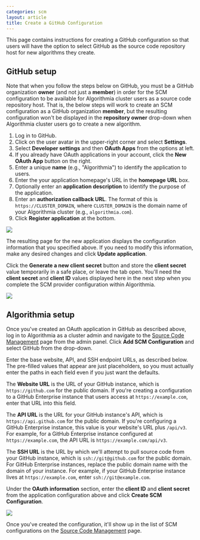 ```yaml
---
categories: scm
layout: article
title: Create a GitHub Configuration
---
```


This page contains instructions for creating a GitHub configuration so that users will have the option to select GitHub as the source code repository host for new algorithms they create.

## GitHub setup

Note that when you follow the steps below on GitHub, you must be a GitHub organization **owner** (and not just a **member**) in order for the SCM configuration to be available for Algorithmia cluster users as a source code repository host. That is, the below steps will work to create an SCM configuration as a GitHub organization **member**, but the resulting configuration won't be displayed in the **repository owner** drop-down when Algorithmia cluster users go to create a new algorithm.

1.  Log in to GitHub.
2.  Click on the user avatar in the upper-right corner and select **Settings**.
3.  Select **Developer settings** and then **OAuth Apps** from the options at left.
4.  If you already have OAuth applications in your account, click the **New OAuth App** button on the right.
5.  Enter a unique **name** (e.g., "Algorithmia") to identify the application to users.
6.  Enter the your application homepage's URL in the **homepage** **URL** box.
7.  Optionally enter an **application description** to identify the purpose of the application.  
8.  Enter an **authorization callback URL**. The format of this is `https://CLUSTER_DOMAIN`, where `CLUSTER_DOMAIN` is the domain name of your Algorithmia cluster (e.g., `algorithmia.com`).
9.  Click **Register application** at the bottom.

![]({{site.url}}/developers/images/post_images/algo-images-admin/algo-1620867268774.png)

The resulting page for the new application displays the configuration information that you specified above. If you need to modify this information, make any desired changes and click **Update application**.

Click the **Generate a new client secret** button and store the **client secret** value temporarily in a safe place, or leave the tab open. You'll need the **client secret** and **client ID** values <span style="font-family: inherit; font-size: 1em;">displayed here in the next step when you complete the SCM provider configuration within Algorithmia.</span>

![]({{site.url}}/developers/images/post_images/algo-images-admin/algo-1620865506829.png)

## Algorithmia setup

Once you've created an OAuth application in GitHub as described above, log in to Algorithmia as a cluster admin and navigate to the [Source Code Management](/exploring-the-admin-panel/687291#managing-scm-provider-options) page from the admin panel. Click **Add SCM Configuration** and select GitHub from the drop-down.

Enter the base website, API, and SSH endpoint URLs, as described below. The pre-filled values that appear are just placeholders, so you must actually enter the paths in each field even if you just want the defaults.

The **Website URL** is the URL of your GitHub instance, which is `https://github.com` for the public domain. If you're creating a configuration to a GitHub Enterprise instance that users access at `https://example.com`, enter that URL into this field.

The **API URL** is the URL for your GitHub instance's API, which is `https://api.github.com` for the public domain. If you're configuring a GitHub Enterprise instance, this value is your website's URL plus `/api/v3`. For example, for a GitHub Enterprise instance configured at `https://example.com`, the API URL is `https://example.com/api/v3`.

The **SSH URL** is the URL by which we'll attempt to pull source code from your GitHub instance, which is `ssh://git@github.com` for the public domain. For GitHub Enterprise instances, replace the public domain name with the domain of your instance. For example, if your GitHub Enterprise instance lives at `https://example.com`, enter `ssh://git@example.com`.

Under the **OAuth information** section, enter the **client ID** and **client secret** from the application configuration above and click **Create SCM Configuration**.

![]({{site.url}}/developers/images/post_images/algo-images-admin/algo-1621526891651.png)

Once you've created the configuration, it'll show up in the list of SCM configurations on the [Source Code Management](/exploring-the-admin-panel/687291#managing-scm-provider-options) page.